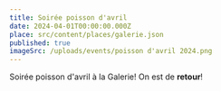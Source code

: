 ```yaml
---
title: Soirée poisson d'avril
date: 2024-04-01T00:00:00.000Z
place: src/content/places/galerie.json
published: true
imageSrc: /uploads/events/poisson d'avril 2024.png
---
```


Soirée poisson d'avril à la Galerie! On est de **retour**!
